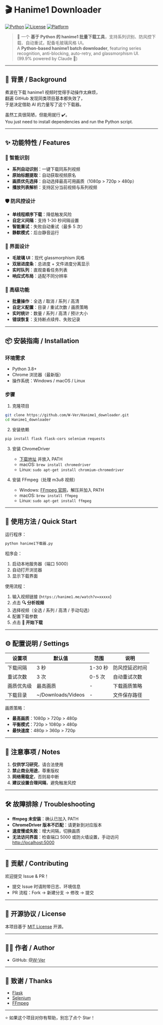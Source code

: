 # 🎬 Hanime1 Downloader

[![Python](https://img.shields.io/badge/Python-3.8%2B-blue)](https://www.python.org/)
[![License](https://img.shields.io/badge/License-MIT-green)](LICENSE)
[![Platform](https://img.shields.io/badge/Platform-Windows%20%7C%20macOS%20%7C%20Linux-lightgrey)](https://github.com)

> 🚀 一个 **基于 Python 的 hanime1 批量下载工具**，支持系列识别、防风控下载、自动重试，配备毛玻璃风格 UI。  
> A **Python-based hanime1 batch downloader**, featuring series recognition, anti-blocking, auto-retry, and glassmorphism UI.  
> (99.9% powered by Claude 🤖)

---

## 🌟 背景 / Background

煮波在下载 hanime1 视频时觉得手动操作太麻烦，  
翻遍 GitHub 发现同类项目基本都失效了，  
于是决定借助 AI 的力量写了这个下载器。  

虽然工具很简陋，但能用就行 ✔️。  
You just need to install dependencies and run the Python script.

---

## ✨ 功能特性 / Features

### 🎯 智能识别
- **系列自动识别**：一键下载同系列视频  
- **原始标题提取**：自动获取视频原名  
- **画质优先选择**：自动选择最高可用画质（1080p > 720p > 480p）  
- **播放列表解析**：支持区分当前视频与系列视频  

### 🛡️ 防风控设计
- **单线程顺序下载**：降低触发风险  
- **自定义间隔**：支持 1-30 秒间隔设置  
- **智能重试**：失败自动重试（最多 5 次）  
- **静默模式**：后台静音运行  

### 💎 界面设计
- **毛玻璃 UI**：现代 glassmorphism 风格  
- **双层进度条**：总进度 + 文件进度分离显示  
- **实时队列**：直观查看任务列表  
- **响应式布局**：适配不同分辨率  

### 🔧 高级功能
- **批量操作**：全选 / 取消 / 系列 / 高清  
- **自定义配置**：目录 / 重试次数 / 画质策略  
- **实时统计**：数量 / 系列 / 高清 / 预计大小  
- **错误恢复**：支持断点续传、失败记录  

---

## 📦 安装指南 / Installation

### 环境需求
- Python 3.8+  
- Chrome 浏览器（最新版）  
- 操作系统：Windows / macOS / Linux  

### 步骤
1. 克隆项目
```bash
git clone https://github.com/W-Ver/Hanime1_downloader.git
cd Hanime1_downloader
````

2. 安装依赖

```bash
pip install flask flask-cors selenium requests
```

3. 安装 ChromeDriver

   * [下载地址](https://chromedriver.chromium.org/) 并放入 PATH
   * macOS: `brew install chromedriver`
   * Linux: `sudo apt-get install chromium-chromedriver`

4. 安装 FFmpeg（处理 m3u8 视频）

   * Windows: [FFmpeg 官网](https://ffmpeg.org/download.html)，解压并加入 PATH
   * macOS: `brew install ffmpeg`
   * Linux: `sudo apt-get install ffmpeg`

---

## 🚀 使用方法 / Quick Start

运行程序：

```bash
python hanime1下载器.py
```

程序会：

1. 启动本地服务器（端口 5000）
2. 自动打开浏览器
3. 显示下载界面

使用流程：

1. 输入视频链接 (`https://hanime1.me/watch?v=xxxxx`)
2. 点击 **🔍 分析视频**
3. 选择视频（全选 / 系列 / 高清 / 手动勾选）
4. 配置下载参数
5. 点击 **🚀 开始下载**

---

## ⚙️ 配置说明 / Settings

| 设置项   | 默认值                 | 范围     | 说明      |
| ----- | ------------------- | ------ | ------- |
| 下载间隔  | 3 秒                 | 1-30 秒 | 防风控延迟时间 |
| 重试次数  | 3 次                 | 0-5 次  | 自动重试次数  |
| 画质优先级 | 最高画质                | -      | 下载画质策略  |
| 下载目录  | \~/Downloads/Videos | -      | 文件保存路径  |

画质策略：

* **最高画质**：1080p > 720p > 480p
* **平衡模式**：720p > 1080p > 480p
* **最快速度**：480p > 360p > 720p

---

## 📝 注意事项 / Notes

1. **仅供学习研究**，请合法使用
2. **禁止商业用途**，尊重版权
3. **网络需稳定**，否则易中断
4. **建议设置合理间隔**，避免触发风控

---

## 🛠️ 故障排除 / Troubleshooting

* **ffmpeg 未安装**：确认已加入 PATH
* **ChromeDriver 版本不匹配**：请更新到对应版本
* **速度慢或失败**：增大间隔，切换画质
* **无法访问界面**：检查端口 5000 或防火墙设置，手动访问 [http://localhost:5000](http://localhost:5000)

---

## 🤝 贡献 / Contributing

欢迎提交 Issue & PR！

* 提交 Issue 时请附带日志、环境信息
* PR 流程：Fork → 新建分支 → 修改 → 提交

---

## 📄 开源协议 / License

本项目基于 [MIT License](LICENSE) 开源。

---

## 👨‍💻 作者 / Author

* GitHub: [@W-Ver](https://github.com/W-Ver)

---

## 🙏 致谢 / Thanks

* [Flask](https://flask.palletsprojects.com/)
* [Selenium](https://www.selenium.dev/)
* [FFmpeg](https://ffmpeg.org/)

---

⭐ 如果这个项目对你有帮助，别忘了点个 Star！
